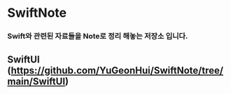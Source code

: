 # SwiftNote

### Swift와 관련된 자료들을 Note로 정리 해놓는 저장소 입니다.


## SwiftUI (https://github.com/YuGeonHui/SwiftNote/tree/main/SwiftUI)
